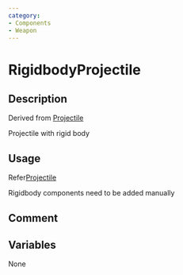 ```yaml
---
category: 
- Components
- Weapon
---
```

# RigidbodyProjectile
## Description
Derived from [Projectile](./Projectile.md)

Projectile with rigid body
## Usage

Refer[Projectile](./Projectile.md)

Rigidbody components need to be added manually

## Comment

## Variables
None
